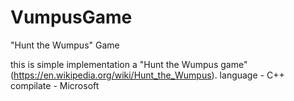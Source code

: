 # VumpusGame
"Hunt the Wumpus" Game

this is simple implementation a "Hunt the Wumpus game" (https://en.wikipedia.org/wiki/Hunt_the_Wumpus).
language - C++
compilate - Microsoft
